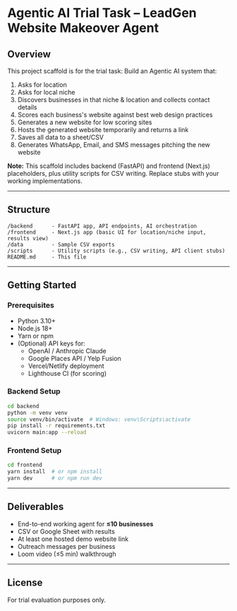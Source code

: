 # Agentic AI Trial Task – LeadGen Website Makeover Agent

## Overview
This project scaffold is for the trial task: Build an Agentic AI system that:
1. Asks for location
2. Asks for local niche
3. Discovers businesses in that niche & location and collects contact details
4. Scores each business's website against best web design practices
5. Generates a new website for low scoring sites
6. Hosts the generated website temporarily and returns a link
7. Saves all data to a sheet/CSV
8. Generates WhatsApp, Email, and SMS messages pitching the new website

**Note:** This scaffold includes backend (FastAPI) and frontend (Next.js) placeholders, plus utility scripts for CSV writing. Replace stubs with your working implementations.

---

## Structure
```
/backend      - FastAPI app, API endpoints, AI orchestration
/frontend     - Next.js app (basic UI for location/niche input, results view)
/data         - Sample CSV exports
/scripts      - Utility scripts (e.g., CSV writing, API client stubs)
README.md     - This file
```

---

## Getting Started

### Prerequisites
- Python 3.10+
- Node.js 18+
- Yarn or npm
- (Optional) API keys for:
  - OpenAI / Anthropic Claude
  - Google Places API / Yelp Fusion
  - Vercel/Netlify deployment
  - Lighthouse CI (for scoring)

### Backend Setup
```bash
cd backend
python -m venv venv
source venv/bin/activate  # Windows: venv\Scripts\activate
pip install -r requirements.txt
uvicorn main:app --reload
```

### Frontend Setup
```bash
cd frontend
yarn install  # or npm install
yarn dev      # or npm run dev
```

---

## Deliverables
- End-to-end working agent for **≤10 businesses**
- CSV or Google Sheet with results
- At least one hosted demo website link
- Outreach messages per business
- Loom video (≤5 min) walkthrough

---

## License
For trial evaluation purposes only.
